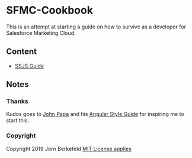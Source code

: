 # SFMC-Cookbook
This is an attempt at starting a guide on how to survive as a developer for Salesforce Marketing Cloud.

## Content
- [SSJS Guide](https://github.com/JoernBerkefeld/SFMC-Cookbook/tree/master/ssjs)


## Notes

### Thanks
Kudos goes to [John Papa](https://github.com/johnpapa) and his [Angular Style Guide](https://github.com/johnpapa/angular-styleguide) for inspiring me to start this.

### Copyright
Copyright 2019 Jörn Berkefeld
[MIT License applies](https://github.com/JoernBerkefeld/SFMC-Cookbook/blob/master/LICENSE)

